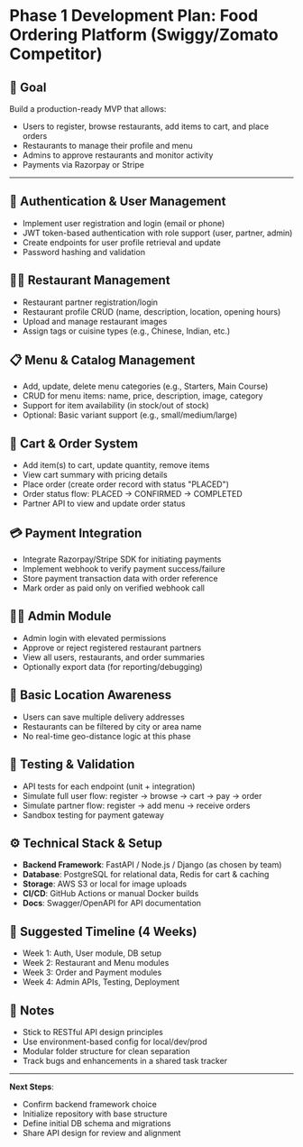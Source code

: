 # Phase 1 Development Plan: Food Ordering Platform (Swiggy/Zomato Competitor)

## 🎯 Goal

Build a production-ready MVP that allows:

* Users to register, browse restaurants, add items to cart, and place orders
* Restaurants to manage their profile and menu
* Admins to approve restaurants and monitor activity
* Payments via Razorpay or Stripe

---

## 🔐 Authentication & User Management

* Implement user registration and login (email or phone)
* JWT token-based authentication with role support (user, partner, admin)
* Create endpoints for user profile retrieval and update
* Password hashing and validation

## 🧑‍🍳 Restaurant Management

* Restaurant partner registration/login
* Restaurant profile CRUD (name, description, location, opening hours)
* Upload and manage restaurant images
* Assign tags or cuisine types (e.g., Chinese, Indian, etc.)

## 📋 Menu & Catalog Management

* Add, update, delete menu categories (e.g., Starters, Main Course)
* CRUD for menu items: name, price, description, image, category
* Support for item availability (in stock/out of stock)
* Optional: Basic variant support (e.g., small/medium/large)

## 🛒 Cart & Order System

* Add item(s) to cart, update quantity, remove items
* View cart summary with pricing details
* Place order (create order record with status "PLACED")
* Order status flow: PLACED → CONFIRMED → COMPLETED
* Partner API to view and update order status

## 💳 Payment Integration

* Integrate Razorpay/Stripe SDK for initiating payments
* Implement webhook to verify payment success/failure
* Store payment transaction data with order reference
* Mark order as paid only on verified webhook call

## 🧑‍💻 Admin Module

* Admin login with elevated permissions
* Approve or reject registered restaurant partners
* View all users, restaurants, and order summaries
* Optionally export data (for reporting/debugging)

## 📍 Basic Location Awareness

* Users can save multiple delivery addresses
* Restaurants can be filtered by city or area name
* No real-time geo-distance logic at this phase

## 🧪 Testing & Validation

* API tests for each endpoint (unit + integration)
* Simulate full user flow: register → browse → cart → pay → order
* Simulate partner flow: register → add menu → receive orders
* Sandbox testing for payment gateway

## ⚙️ Technical Stack & Setup

* **Backend Framework**: FastAPI / Node.js / Django (as chosen by team)
* **Database**: PostgreSQL for relational data, Redis for cart & caching
* **Storage**: AWS S3 or local for image uploads
* **CI/CD**: GitHub Actions or manual Docker builds
* **Docs**: Swagger/OpenAPI for API documentation

## 📅 Suggested Timeline (4 Weeks)

* Week 1: Auth, User module, DB setup
* Week 2: Restaurant and Menu modules
* Week 3: Order and Payment modules
* Week 4: Admin APIs, Testing, Deployment

## 📝 Notes

* Stick to RESTful API design principles
* Use environment-based config for local/dev/prod
* Modular folder structure for clean separation
* Track bugs and enhancements in a shared task tracker

---

**Next Steps**:

* Confirm backend framework choice
* Initialize repository with base structure
* Define initial DB schema and migrations
* Share API design for review and alignment
